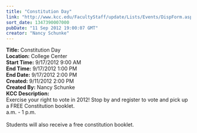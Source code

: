 ```yaml
---
title: "Constitution Day"
link: "http://www.kcc.edu/FacultyStaff/update/Lists/Events/DispForm.aspx?ID=296"
sort_date: 1347390007000
pubDate: "11 Sep 2012 19:00:07 GMT"
creator: "Nancy Schunke"
---
```


<div><b>Title:</b> Constitution Day</div>
<div><b>Location:</b> College Center</div>
<div><b>Start Time:</b> 9/17/2012 9:00 AM</div>
<div><b>End Time:</b> 9/17/2012 1:00 PM</div>
<div><b>End Date:</b> 9/17/2012 2:00 PM</div>
<div><b>Created:</b> 9/11/2012 2:00 PM</div>
<div><b>Created By:</b> Nancy Schunke</div>
<div><b>KCC Description:</b> <div class=ExternalClassCAEFCC51FC2D4D4EAD5354E58A8A76B1>
<div>Exercise your right to vote in 2012! Stop by and register to vote and pick up a FREE Constitution booklet. </div></div></div>
 a.m. - 1 p.m.</div>
<div> </div>
<div>Students will also receive a free constitution booklet.</div></div></div>
